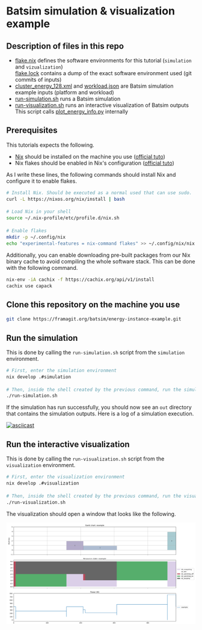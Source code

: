 # Batsim simulation & visualization example

## Description of files in this repo
- [flake.nix](flake.nix) defines the software environments for this tutorial (`simulation` and `vizualization`)  
  [flake.lock](flake.lock) contains a dump of the exact software environment used (git commits of inputs)
- [cluster_energy_128.xml](cluster_energy_128.xml) and [workload.json](workload.json) are Batsim simulation example inputs (platform and workload)
- [run-simulation.sh](run-simulation.sh) runs a Batsim simulation
- [run-visualization.sh](run-visualization.sh) runs an interactive visualization of Batsim outputs  
  This script calls [plot_energy_info.py](plot_energy_info.py) internally

## Prerequisites
This tutorials expects the following.

- [Nix](https://nixos.org) should be installed on the machine you use ([official tuto](https://nixos.org/download.html#download-nix))
- Nix flakes should be enabled in Nix's configuration ([official tuto](https://nixos.wiki/wiki/Flakes#Permanent))

As I write these lines, the following commands should install Nix and configure it to enable flakes.

```sh
# Install Nix. Should be executed as a normal used that can use sudo.
curl -L https://nixos.org/nix/install | bash

# Load Nix in your shell
source ~/.nix-profile/etc/profile.d/nix.sh

# Enable flakes
mkdir -p ~/.config/nix
echo "experimental-features = nix-command flakes" >> ~/.config/nix/nix.conf
```

Additionally, you can enable downloading pre-built packages from our Nix binary cache to avoid compiling the whole software stack.
This can be done with the following command.

```sh
nix-env -iA cachix -f https://cachix.org/api/v1/install
cachix use capack
```

## Clone this repository on the machine you use
```sh
git clone https://framagit.org/batsim/energy-instance-example.git
```

## Run the simulation
This is done by calling the `run-simulation.sh` script from the `simulation` environment.

```sh
# First, enter the simulation environment
nix develop .#simulation

# Then, inside the shell created by the previous command, run the simulation
./run-simulation.sh
```

If the simulation has run successfully, you should now see an `out` directory that contains the simulation outputs.
Here is a log of a simulation execution.

[![asciicast](https://asciinema.org/a/562280.png)](https://asciinema.org/a/562280)

## Run the interactive visualization
This is done by calling the `run-visualization.sh` script from the `visualization` environment.

```sh
# First, enter the visualization environment
nix develop .#visualization

# Then, inside the shell created by the previous command, run the visualization
./run-visualization.sh
```

The visualization should open a window that looks like the following.

![Visualization output](./visualization-output.png "Vizualization output")
